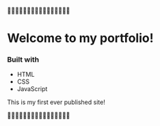 <p>🌟🌟🌟🌟🌟🌟🌟🌟🌟🌟🌟🌟🌟🌟🌟🌟</p>
<h1>Welcome to my portfolio!</h1>
<h3>Built with</h3>
<ul>
  <li>HTML</li>
  <li>CSS</li>
  <li>JavaScript</li>
</ul>
<p>This is my first ever published site!</p>
<p>🌟🌟🌟🌟🌟🌟🌟🌟🌟🌟🌟🌟🌟🌟🌟🌟</p>

